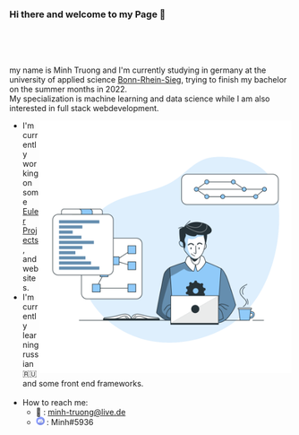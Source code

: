 ### Hi there and welcome to my Page 👋 

<br>
<br>
<br>

my name is Minh Truong and I'm currently studying in germany at the university of applied science [Bonn-Rhein-Sieg](https://www.h-brs.de/de),
trying to finish my bachelor on the summer months in 2022. <br>
My specialization is machine learning and data science while I am also interested in full stack webdevelopment.

 <img src="Image.svg" align="right" alt="drawing" width="450"/>

- I'm currently working on some [Euler Projects](https://projecteuler.net/), and websites.
- I'm currently learning russian 🇷🇺 and some front end frameworks. <br> <br>
- How to reach me:
  - 📧 : minh-truong@live.de <br>
  - <img src="discord_icon.png" alt="drawing" width="15"/> : Minh#5936 



<!--
**xMinhx/xMinhx** is a ✨ _special_ ✨ repository because its `README.md` (this file) appears on your GitHub profile.

Here are some ideas to get you started:

- 🔭 I’m currently working on ...
- 🌱 I’m currently learning ...
- 👯 I’m looking to collaborate on ...
- 🤔 I’m looking for help with ...
- 💬 Ask me about ...
- 📫 How to reach me: ...
- 😄 Pronouns: ...
- ⚡ Fun fact: ...
-->
